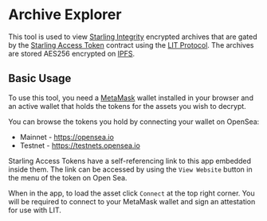 # Archive Explorer

This tool is used to view [Starling Integrity](https://github.com/starlinglab/integrity-backend) encrypted archives that are gated by the [Starling Access Token](https://github.com/starlinglab/starling-access-token) contract using the [LIT Protocol](https://litprotocol.com/). The archives are stored AES256 encrypted on [IPFS](https://ipfs.tech).

## Basic Usage
To use this tool, you need a [MetaMask](https://metamask.io/) wallet installed in your browser and an active wallet that holds the tokens for the assets you wish to decrypt.

You can browse the tokens you hold by connecting your wallet on OpenSea:
- Mainnet - https://opensea.io
- Testnet - https://testnets.opensea.io

Starling Access Tokens have a self-referencing link to this app embedded inside them. The link can be accessed by using the `View Website` button in the menu of the token on Open Sea.

When in the app, to load the asset click `Connect` at the top right corner. You will be required to connect to your MetaMask wallet and sign an attestation for use with LIT. 
